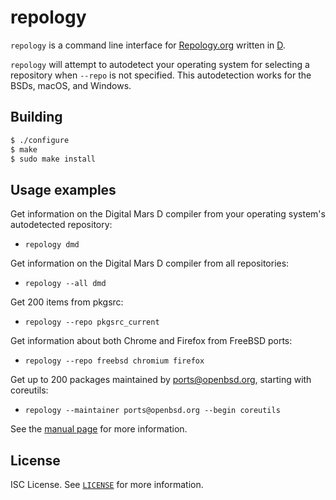 repology
========
`repology` is a command line interface for
[Repology.org](https://repology.org/)
written in
[D](https://dlang.org/).

`repology` will attempt to autodetect your operating system for
selecting a repository when `--repo` is not specified. This
autodetection works for the BSDs, macOS, and Windows.

Building
--------
```sh
$ ./configure
$ make
$ sudo make install
```

Usage examples
--------------
Get information on the Digital Mars D compiler from your operating
system's autodetected repository:
* `repology dmd`

Get information on the Digital Mars D compiler from all repositories:
* `repology --all dmd`

Get 200 items from pkgsrc:
* `repology --repo pkgsrc_current`

Get information about both Chrome and Firefox from FreeBSD ports:
* `repology --repo freebsd chromium firefox`

Get up to 200 packages maintained by ports@openbsd.org,
starting with coreutils:
* `repology --maintainer ports@openbsd.org --begin coreutils`

See the
[manual page](repology.1)
for more information.

License
-------
ISC License. See
[`LICENSE`](LICENSE)
for more information.
